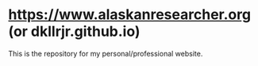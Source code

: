 # https://www.alaskanresearcher.org (or dkllrjr.github.io)

This is the repository for my personal/professional website.
